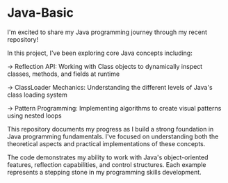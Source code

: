 # Java-Basic

I'm excited to share my Java programming journey through my recent repository!

In this project, I've been exploring core Java concepts including:


-> Reflection API: Working with Class objects to dynamically inspect classes, methods, and fields at runtime

-> ClassLoader Mechanics: Understanding the different levels of Java's class loading system

-> Pattern Programming: Implementing algorithms to create visual patterns using nested loops

This repository documents my progress as I build a strong foundation in Java programming fundamentals. I've focused on understanding both the theoretical aspects and practical implementations of these concepts.

The code demonstrates my ability to work with Java's object-oriented features, reflection capabilities, and control structures. Each example represents a stepping stone in my programming skills development.

